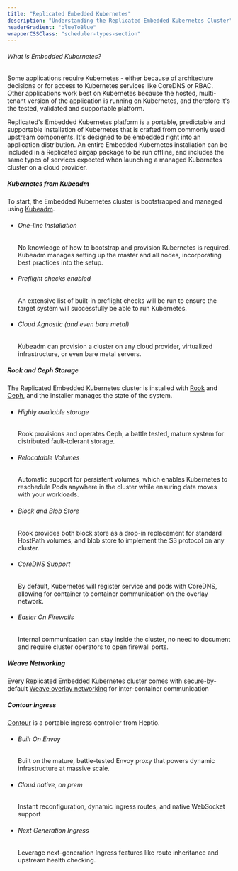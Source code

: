 ```yaml
---
title: "Replicated Embedded Kubernetes"
description: "Understanding the Replicated Embedded Kubernetes Cluster"
headerGradient: "blueToBlue"
wrapperCSSClass: "scheduler-types-section"
---
```


<div class="scheduler-type main-section u-borderBottom--gray">
    <div class="container">
        <div class="paddingContainer">
            <div class="u-marginTop--more u-textAlign--left u-lineHeight--normal u-paddingBottom--20">
                <h6>What is Embedded Kubernetes?</h6>
                <p>Some applications require Kubernetes - either because of architecture decisions or for access to Kubernetes services like CoreDNS or RBAC. Other applications work best on Kubernetes because the hosted, multi-tenant
                version of the application is running on Kubernetes, and therefore it's the tested, validated and supportable platform.</p>
                <p>Replicated's Embedded Kubernetes platform is a portable, predictable and supportable installation of Kubernetes that is crafted from commonly used upstream components. It's designed to be embedded right into an application
                distribution. An entire Embedded Kubernetes installation can be included in a Replicated airgap package to be run offline, and includes the same types of services expected when launching a managed Kubernetes
                cluster on a cloud provider.</p>
            </div>
        </div>
    </div>
</div>

<div class="scheduler-type main-section u-borderBottom--gray">
    <div class="container">
        <div class="paddingContainer">
            <div class='u-flexTabletReflow flexDirection--rowReverse'>
                <div class='flex1 flex-column flex-verticalCenter u-lineHeight--normal right-content'>
                    <span class="logo kubernetesLogo-combo"></span>
                    <h5>Kubernetes from Kubeadm</h5>
                    <p>To start, the Embedded Kubernetes cluster is bootstrapped and managed using <a href="https://kubernetes.io/docs/reference/setup-tools/kubeadm/implementation-details/" class="u-color--curiousBlue u-fontWeight--medium">Kubeadm</a>. </p>
                </div>
                <div class='flex1 flex-column u-paddingLeft--most flex-verticalCenter left-content'>
                    <ul class="pros-list">
                        <li class="u-commandPromptBlueDark">
                            <h6>One-line Installation</h6>
                            <p>No knowledge of how to bootstrap and provision Kubernetes is required. Kubeadm manages setting up the master and all nodes, incorporating best practices into the setup.</p>
                        </li>
                        <li class="u-ymlBlueDark">
                            <h6>Preflight checks enabled</h6>
                            <p>An extensive list of built-in preflight checks will be run to ensure the target system will successfully be able to run Kubernetes.</p>
                        </li>
                        <li class="u-cloudGrayBlue">
                            <h6>Cloud Agnostic (and even bare metal)</h6>
                            <p>Kubeadm can provision a cluster on any cloud provider, virtualized infrastructure, or even bare metal servers.</p>
                        </li>
                    </ul>
                </div>
            </div>
        </div>
    </div>
</div>

<div class="scheduler-type main-section u-borderBottom--gray">
    <div class="container">
        <div class="paddingContainer">
            <div class='u-flexTabletReflow'>
                <div class='flex1 flex-column flex-verticalCenter u-lineHeight--normal left-content'>
                    <span class="logo rookCephLogos-combo"></span>
                    <h5>Rook and Ceph Storage</h5>
                    <p>The Replicated Embedded Kubernetes cluster is installed with <a href="https://rook.io/" class="u-color--curiousBlue u-fontWeight--medium" target="_blank" rel="noopener noreferrer">Rook</a> and <a href="https://ceph.com/ceph-storage/" class="u-color--curiousBlue u-fontWeight--medium" target="_blank" rel="noopener noreferrer">Ceph</a>, and the installer manages the state of the system. </p>
                </div>
                <div class='flex1 flex-column u-paddingLeft--most flex-verticalCenter right-content'>
                    <ul class="pros-list">
                        <li class="u-storageRed">
                            <h6>Highly available storage</h6>
                            <p>Rook provisions and operates Ceph, a battle tested, mature system for distributed fault-tolerant storage.</p>
                        </li>
                        <li class="u-volumesRed">
                            <h6>Relocatable Volumes</h6>
                            <p>Automatic support for persistent volumes, which enables Kubernetes to reschedule Pods anywhere in the cluster while ensuring data moves with your workloads.</p>
                        </li>
                        <li class="u-containersRed">
                            <h6>Block and Blob Store</h6>
                            <p>Rook provides both block store as a drop-in replacement for standard HostPath volumes, and blob store to implement the S3 protocol on any cluster.</p>
                        </li>
                    </ul>
                </div>
            </div>
        </div>
    </div>
</div>

<div class="scheduler-type main-section u-borderBottom--gray">
    <div class="container">
        <div class="paddingContainer">
            <div class='u-flexTabletReflow'>
                <div class='flex1 flex-column u-paddingLeft--most flex-verticalCenter left-content'>
                    <ul class="pros-list">
                        <li class="u-coreDNSDarkBlue">
                            <h6>CoreDNS Support</h6>
                            <p>By default, Kubernetes will register service and pods with CoreDNS, allowing for container to container communication on the overlay network.</p>
                        </li>
                        <li class="u-firewallDarkBlue">
                            <h6>Easier On Firewalls</h6>
                            <p>Internal communication can stay inside the cluster, no need to document and require cluster operators to open firewall ports.</p>
                        </li>
                    </ul>
                </div>
                <div class='flex1 flex-column flex-verticalCenter u-lineHeight--normal right-content'>
                    <span class="logo weaveworks-logo"></span>
                    <h5>Weave Networking</h5>
                    <p>Every Replicated Embedded Kubernetes cluster comes with secure-by-default <a href="https://www.weave.works/docs/net/latest/overview/" class="u-color--curiousBlue u-fontWeight--medium" target="_blank" rel="noopener noreferrer">Weave overlay networking</a> for inter-container communication</p>
                </div>
            </div>
        </div>
    </div>
</div>

<div class="scheduler-type main-section u-borderBottom--gray">
    <div class="container">
        <div class="paddingContainer">
            <div class='u-flexTabletReflow'>
                <div class='flex1 flex-column flex-verticalCenter u-lineHeight--normal left-content'>
                    <span class="logo heptioContour-logo"></span>
                    <h5>Contour Ingress</h5>
                    <p><a href="https://heptio.com/community/contour/" class="u-color--curiousBlue u-fontWeight--medium" target="_blank" rel="noopener noreferrer">Contour</a> is a portable ingress controller from Heptio.</p>
                </div>
                <div class='flex1 flex-column u-paddingLeft--most flex-verticalCenter right-content'>
                    <ul class="pros-list">
                        <li class="u-envoyLogoBlue">
                            <h6>Built On Envoy</h6>
                            <p>Built on the mature, battle-tested Envoy proxy that powers dynamic infrastructure at massive scale.</p>
                        </li>
                        <li class="u-cloudNativeBlue">
                            <h6>Cloud native, on prem</h6>
                            <p>Instant reconfiguration, dynamic ingress routes, and native WebSocket support</p>
                        </li>
                        <li class="u-ingressBlue">
                            <h6>Next Generation Ingress</h6>
                            <p>Leverage next-generation Ingress features like route inheritance and upstream health checking.</p>
                        </li>
                    </ul>
                </div>
            </div>
        </div>
    </div>
</div>

